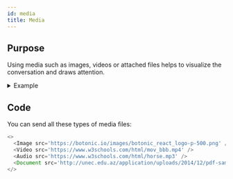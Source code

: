 ```yaml
---
id: media
title: Media
---
```


## Purpose

Using media such as images, videos or attached files helps to visualize the conversation and draws attention.

<details>
<summary>Example</summary>

<img src="https://botonic-doc-static.netlify.com/images/media_files.png" width="200"/>
<img src="https://botonic-doc-static.netlify.com/images/media_files2.png" width="200"/>

</details>

## Code

You can send all these types of media files:

```javascript
<>
  <Image src='https://botonic.io/images/botonic_react_logo-p-500.png' />
  <Video src='https://www.w3schools.com/html/mov_bbb.mp4' />
  <Audio src='https://www.w3schools.com/html/horse.mp3' />
  <Document src='http://unec.edu.az/application/uploads/2014/12/pdf-sample.pdf' />
</>
```
